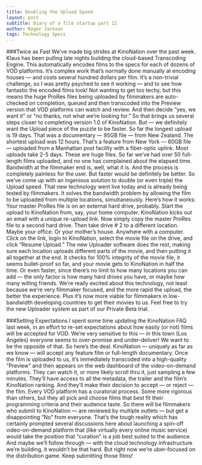 ```yaml
---
title: Doubling the Upload Speed
layout: post
subtitle: Diary of a film startup part 12
author: Roger Jackson
tags: Technology Specs
---
```


###Twice as Fast
We’ve made big strides at KinoNation over the past week. Klaus has been pulling late nights building the cloud-based Transcoding Engine. This automatically encodes films to the specs for each of dozens of VOD platforms. It’s complex work that’s normally done manually at encoding houses — and costs several hundred dollars per film. It’s a non-trivial challenge, so I was pretty psyched to see it working — and to see how fantastic the encoded films look! Not wanting to get too techy, but this means the huge ProRes files being uploaded by filmmakers are auto-checked on completion, queued and then transcoded into the Preview version that VOD platforms can watch and review. And then decide “yes, we want it” or “no thanks, not what we’re looking for.” So that brings us several steps closer to completing version 1.0 of KinoNation. But — we definitely want the Upload piece of the puzzle to be faster. So far the longest upload is 19 days. That was a documentary — 95GB file — from New Zealand. The shortest upload was 12 hours. That’s a feature from New York — 80GB file — uploaded from a Manhattan post facility with a fiber-optic uplink. Most uploads take 2-5 days. These are huge files. So far we’ve had over 50 full-length films uploaded, and no one has complained about the elapsed time. Bandwidth at the filmmaker end is, well, what it is. And the process is completely painless for the user. But faster would be definitely be better. So we’ve come up with an ingenious solution to double (or even triple) the Upload speed. That new technology went live today and is already being tested by filmmakers. It solves the bandwidth problem by allowing the film to be uploaded from multiple locations, simultaneously. Here’s how it works: Your master ProRes file is on an external hard drive, probably. Start the upload to KinoNation from, say, your home computer. KinoNation kicks out an email with a unique re-upload link. Now simply copy the master ProRes file to a second hard drive. Then take drive # 2 to a different location. Maybe your office. Or your mother’s house. Anywhere with a computer. Click on the link, login to KinoNation, select the movie file on the drive, and click “Resume Upload.” The new Uploader software does the rest, making sure each location uploads different parts of the movie, and then putting it all together at the end. It checks for 100% integrity of the movie file, it seems bullet-proof so far, and your movie gets to KinoNation in half the time. Or even faster, since there’s no limit to how many locations you can add — the only factor is how many hard drives you have, or maybe how many willing friends. We’re really excited about this technology, not least because we’re very filmmaker focused, and the more rapid the upload, the better the experience. Plus it’s now more viable for filmmakers in low-bandwidth developing countries to get their movies to us. Feel free to try the new Uploader system as part of our Private Beta trial.

###Setting Expectations
I spent some time updating the KinoNation FAQ last week, in an effort to re-set expectations about how easily (or not) films will be accepted for VOD. We’re very sensitive to this — in this town (Los Angeles) everyone seems to over-promise and under-deliver! We want to be the opposite of that. So here’s the deal. KinoNation — uniquely as far as we know — will accept any feature film or full-length documentary. Once the film is uploaded to us, it’s immediately transcoded into a high-quality “Preview” and then appears on the web dashboard of the video-on-demand platforms. They can watch it, or more likely scroll thru it, just sampling a few minutes. They’ll have access to all the metadata, the trailer and the film’s KinoNation ranking. And they’ll make their decision to accept — or reject — the film. Every VOD platform has a curatorial process. Some more rigorous than others, but they all pick and choose films that best fit their programming criteria and their audience taste. So there will be filmmakers who submit to KinoNation — are reviewed by multiple outlets — but get a disappointing “No” from everyone. That’s the tough reality which has certainly prompted several discussions here about launching a spin-off video-on-demand platform that (like virtually every online music service) would take the position that “curation” is a job best suited to the audience. And maybe we’ll follow through — with the cloud technology infrastructure we’re building, it wouldn’t be that hard. But right now we’re uber-focused on the distribution game. Keep submitting those films!
